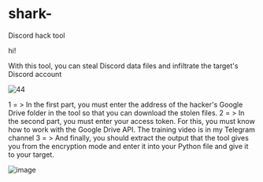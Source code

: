 # shark-
Discord hack tool

hi!

With this tool, you can steal Discord data files and infiltrate the target's Discord account

![44](https://user-images.githubusercontent.com/100033106/210794085-2a344634-e3e5-4697-b690-d2743356a835.jpg)

1 = > In the first part, you must enter the address of the hacker's Google Drive folder in the tool so that you can download the stolen files.
2 = > In the second part, you must enter your access token. For this, you must know how to work with the Google Drive API. The training video is in my Telegram channel
3 = > And finally, you should extract the output that the tool gives you from the encryption mode and enter it into your Python file and give it to your target.

![image](https://user-images.githubusercontent.com/100033106/210796223-6630edb2-1e91-43e7-901d-af721ddc1dba.png)
